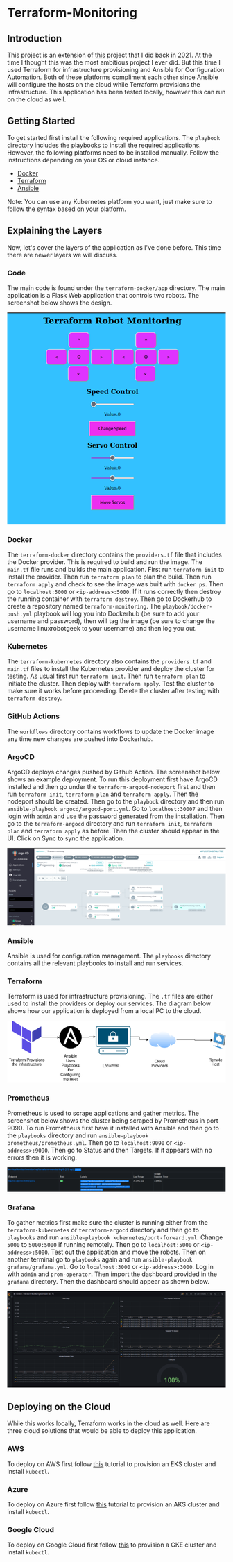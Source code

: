 # Terraform-Monitoring

## Introduction

This project is an extension of [this](https://github.com/sentairanger/Dual-Robot-Monitoring/) project that I did back in 2021. At the time I thought this was the most ambitious project I ever did. But this time I used Terraform for infrastructure provisioning and Ansible for Configuration Automation. Both of these platforms compliment each other since Ansible will configure the hosts on the cloud while Terraform provisions the infrastructure. This application has been tested locally, however this can run on the cloud as well. 

## Getting Started

To get started first install the following required applications. The `playbook` directory includes the playbooks to install the required applications. However, the following platforms need to be installed manually. Follow the instructions depending on your OS or cloud instance.

* [Docker](https://docs.docker.com/engine/install/)
* [Terraform](https://developer.hashicorp.com/terraform/tutorials/aws-get-started/install-cli)
* [Ansible](https://docs.ansible.com/ansible/latest/installation_guide/installation_distros.html)

Note: You can use any Kubernetes platform you want, just make sure to follow the syntax based on your platform.

## Explaining the Layers

Now, let's cover the layers of the application as I've done before. This time there are newer layers we will discuss. 

### Code

The main code is found under the `terraform-docker/app` directory. The main application is a Flask Web application that controls two robots. The screenshot below shows the design.

![App](https://github.com/sentairanger/Terraform-Monitoring/blob/main/images/app.png)

### Docker

The `terraform-docker` directory contains the `providers.tf` file that includes the Docker provider. This is required to build and run the image. The `main.tf` file runs and builds the main application. First run `terraform init` to install the provider. Then run `terraform plan` to plan the build. Then run `terraform apply` and check to see the image was built with `docker ps`. Then go to `localhost:5000` or `<ip-address>:5000`. If it runs correctly then destroy the running container with `terraform destroy`. Then go to Dockerhub to create a repository named `terraform-monitoring`. The `playbook/docker-push.yml` playbook will log you into Dockerhub (be sure to add your username and password), then will tag the image (be sure to change the username linuxrobotgeek to your username) and then log you out.

### Kubernetes

The `terraform-kubernetes` directory also contains the `providers.tf` and `main.tf` files to install the Kubernetes provider and deploy the cluster for testing. As usual first run `terraform init`. Then run `terraform plan` to initiate the cluster. Then deploy with `terraform apply`. Test the cluster to make sure it works before proceeding. Delete the cluster after testing with `terraform destroy`.

### GitHub Actions

The `workflows` directory contains workflows to update the Docker image any time new changes are pushed into Dockerhub.

### ArgoCD

ArgoCD deploys changes pushed by Github Action. The screenshot below shows an example deployment. To run this deployment first have ArgoCD installed and then go under the `terraform-argocd-nodeport` first and then run `terraform init`, `terraform plan` and `terraform apply`. Then the nodeport should be created. Then go to the `playbook` directory and then run `ansible-playbook argocd/argocd-port.yml`. Go to `localhost:30007` and then login with `admin` and use the password generated from the installation. Then go to the `terraform-argocd` directory and run `terraform init`, `terraform plan` and `terraform apply` as before. Then the cluster should appear in the UI. Click on Sync to sync the application.

![ArgoCD](https://github.com/sentairanger/Terraform-Monitoring/blob/main/images/argocd.png)

### Ansible

Ansible is used for configuration management. The `playbooks` directory contains all the relevant playbooks to install and run services. 

### Terraform

Terraform is used for infrastructure provisioning. The `.tf` files are either used to install the providers or deploy our services. The diagram below shows how our application is deployed from a local PC to the cloud.

![terraform](https://github.com/sentairanger/Terraform-Monitoring/blob/main/images/Terraform.drawio(1).png)

### Prometheus

Prometheus is used to scrape applications and gather metrics. The screenshot below shows the cluster being scraped by Prometheus in port 9090. To run Prometheus first have it installed with Ansible and then go to the `playbooks` directory and run `ansible-playbook prometheus/prometheus.yml`. Then go to `localhost:9090` or `<ip-address>:9090`. Then go to Status and then Targets. If it appears with no errors then it is working.

![Prometheus](https://github.com/sentairanger/Terraform-Monitoring/blob/main/images/prometheus.png)

### Grafana

To gather metrics first make sure the cluster is running either from the `terraform-kubernetes` or `terraform-argocd` directory and then go to `playbooks` and run `ansible-playbook kubernetes/port-forward.yml`. Change `5000` to `5000:5000` if running remotely. Then go to `localhost:5000` or `<ip-address>:5000`. Test out the application and move the robots. Then on another terminal go to `playbooks` again and run `ansible-playbook grafana/grafana.yml`. Go to `localhost:3000` or `<ip-address>:3000`. Log in with `admin` and `prom-operator`. Then import the dashboard provided in the `grafana` directory. Then the dashboard should appear as shown below.

![grafana](https://github.com/sentairanger/Terraform-Monitoring/blob/main/images/grafana.png)

## Deploying on the Cloud

While this works locally, Terraform works in the cloud as well. Here are three cloud solutions that would be able to deploy this application.

### AWS

To deploy on AWS first follow [this](https://developer.hashicorp.com/terraform/tutorials/kubernetes/eks) tutorial to provision an EKS cluster and install `kubectl`.

### Azure

To deploy on Azure first follow [this](https://developer.hashicorp.com/terraform/tutorials/kubernetes/aks) tutorial to provision an AKS cluster and install `kubectl`.

### Google Cloud

To deploy on Google Cloud first follow [this](https://developer.hashicorp.com/terraform/tutorials/kubernetes/gke) to provision a GKE cluster and install `kubectl`.
